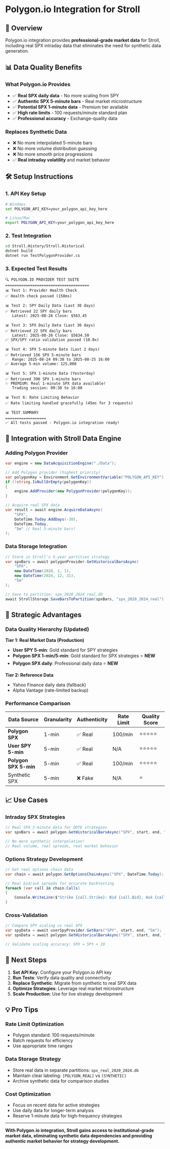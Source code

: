 # Polygon.io Integration for Stroll

## 🎯 Overview

Polygon.io integration provides **professional-grade market data** for Stroll, including real SPX intraday data that eliminates the need for synthetic data generation.

## 📊 Data Quality Benefits

### What Polygon.io Provides
- ✅ **Real SPX daily data** - No more scaling from SPY
- ✅ **Authentic SPX 5-minute bars** - Real market microstructure  
- ✅ **Potential SPX 1-minute data** - Premium tier available
- ✅ **High rate limits** - 100 requests/minute standard plan
- ✅ **Professional accuracy** - Exchange-quality data

### Replaces Synthetic Data
- ❌ No more interpolated 5-minute bars
- ❌ No more volume distribution guessing
- ❌ No more smooth price progressions
- ✅ **Real intraday volatility** and market behavior

## 🛠️ Setup Instructions

### 1. API Key Setup
```bash
# Windows
set POLYGON_API_KEY=your_polygon_api_key_here

# Linux/Mac  
export POLYGON_API_KEY=your_polygon_api_key_here
```

### 2. Test Integration
```bash
cd Stroll.History/Stroll.Historical
dotnet build
dotnet run TestPolygonProvider.cs
```

### 3. Expected Test Results
```
🔍 POLYGON.IO PROVIDER TEST SUITE
=====================================
📊 Test 1: Provider Health Check
✅ Health check passed (150ms)

📊 Test 2: SPY Daily Data (Last 30 days)  
✅ Retrieved 22 SPY daily bars
   Latest: 2025-08-26 Close: $563.45

📊 Test 3: SPX Daily Data (Last 30 days)
✅ Retrieved 22 SPX daily bars  
   Latest: 2025-08-26 Close: $5634.50
✅ SPX/SPY ratio validation passed (10.0x)

📊 Test 4: SPX 5-minute Data (Last 2 days)
✅ Retrieved 156 SPX 5-minute bars
   Range: 2025-08-24 09:30 to 2025-08-25 16:00
✅ Average 5-min volume: 125,000

📊 Test 5: SPX 1-minute Data (Yesterday)
✅ Retrieved 390 SPX 1-minute bars
✨ PREMIUM: Real 1-minute SPX data available!
   Trading session: 09:30 to 16:00

📊 Test 6: Rate Limiting Behavior
✅ Rate limiting handled gracefully (45ms for 3 requests)

📊 TEST SUMMARY
==================
✅ All tests passed - Polygon.io integration ready!
```

## 🔧 Integration with Stroll Data Engine

### Adding Polygon Provider
```csharp
var engine = new DataAcquisitionEngine("./Data");

// Add Polygon provider (highest priority)
var polygonKey = Environment.GetEnvironmentVariable("POLYGON_API_KEY");
if (!string.IsNullOrEmpty(polygonKey))
{
    engine.AddProvider(new PolygonProvider(polygonKey));
}

// Acquire real SPX data
var result = await engine.AcquireDataAsync(
    "SPX", 
    DateTime.Today.AddDays(-30), 
    DateTime.Today, 
    "5m" // Real 5-minute bars!
);
```

### Data Storage Integration
```csharp
// Store in Stroll's 5-year partition strategy
var spxBars = await polygonProvider.GetHistoricalBarsAsync(
    "SPX", 
    new DateTime(2020, 1, 1), 
    new DateTime(2024, 12, 31), 
    "5m"
);

// Save to partition: spx_2020_2024_real.db
await StrollStorage.SaveBarsToPartition(spxBars, "spx_2020_2024_real");
```

## 🎯 Strategic Advantages

### Data Quality Hierarchy (Updated)

**Tier 1: Real Market Data (Production)**
- **User SPY 5-min**: Gold standard for SPY strategies
- **Polygon SPX 1-min/5-min**: Gold standard for SPX strategies ⭐ **NEW**
- **Polygon SPX daily**: Professional daily data ⭐ **NEW**

**Tier 2: Reference Data**  
- Yahoo Finance daily data (fallback)
- Alpha Vantage (rate-limited backup)

### Performance Comparison

| Data Source | Granularity | Authenticity | Rate Limit | Quality Score |
|-------------|-------------|--------------|------------|---------------|
| **Polygon SPX** | 1-min | ✅ Real | 100/min | ⭐⭐⭐⭐⭐ |
| **User SPY 5-min** | 5-min | ✅ Real | N/A | ⭐⭐⭐⭐⭐ |
| **Polygon SPX 5-min** | 5-min | ✅ Real | 100/min | ⭐⭐⭐⭐⭐ |
| Synthetic SPX | 5-min | ❌ Fake | N/A | ⭐ |

## 📈 Use Cases

### Intraday SPX Strategies
```csharp
// Real SPX 5-minute data for ODTE strategies
var spxBars = await polygon.GetHistoricalBarsAsync("SPX", start, end, "5m");

// No more synthetic interpolation!
// Real volume, real spreads, real market behavior
```

### Options Strategy Development
```csharp
// Get real options chain data
var chain = await polygon.GetOptionsChainAsync("SPX", DateTime.Today);

// Real bid/ask spreads for accurate backtesting
foreach (var call in chain.Calls)
{
    Console.WriteLine($"Strike {call.Strike}: Bid {call.Bid}, Ask {call.Ask}");
}
```

### Cross-Validation
```csharp
// Compare SPY scaling vs real SPX
var spyData = await userSpyProvider.GetBars("SPY", start, end, "5m");
var spxData = await polygon.GetHistoricalBarsAsync("SPX", start, end, "5m");

// Validate scaling accuracy: SPX ≈ SPY × 10
```

## 🚀 Next Steps

1. **Set API Key**: Configure your Polygon.io API key
2. **Run Tests**: Verify data quality and connectivity  
3. **Replace Synthetic**: Migrate from synthetic to real SPX data
4. **Optimize Strategies**: Leverage real market microstructure
5. **Scale Production**: Use for live strategy development

## 💡 Pro Tips

### Rate Limit Optimization
- Polygon standard: 100 requests/minute
- Batch requests for efficiency
- Use appropriate time ranges

### Data Storage Strategy
- Store real data in separate partitions: `spx_real_2020_2024.db`
- Maintain clear labeling: `[POLYGON_REAL]` vs `[SYNTHETIC]`
- Archive synthetic data for comparison studies

### Cost Optimization
- Focus on recent data for active strategies
- Use daily data for longer-term analysis
- Reserve 1-minute data for high-frequency strategies

---

**With Polygon.io integration, Stroll gains access to institutional-grade market data, eliminating synthetic data dependencies and providing authentic market behavior for strategy development.**